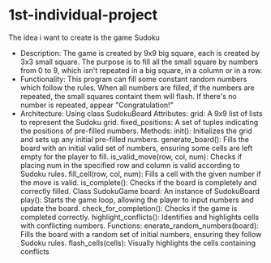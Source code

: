 # 1st-individual-project
The idea i want to create is the game Sudoku
- Description: The game is created by 9x9 big square, each is created by 3x3 small square.
               The purpose is to fill all the small square by numbers from 0 to 9, which isn't repeated in a big square, in a column or in a row.
- Functionality: This program can fill some constant random numbers which follow the rules.
                 When all numbers are filled, if the numbers are repeated, the small squares containt them will flash.
                 If there's no number is repeated, appear "Congratulation!"
- Architecture: Using class SudokuBoard
                Attributes:
                    grid: A 9x9 list of lists to represent the Sudoku grid.
                    fixed_positions: A set of tuples indicating the positions of pre-filled numbers.
                Methods:
                    init(): Initializes the grid and sets up any initial pre-filled numbers.
                    generate_board(): Fills the board with an initial valid set of numbers, ensuring some cells are left empty for the player to fill.
                    is_valid_move(row, col, num): Checks if placing num in the specified row and column is valid according to Sudoku rules.
                    fill_cell(row, col, num): Fills a cell with the given number if the move is valid.
                    is_complete(): Checks if the board is completely and correctly filled.
                Class SudokuGame
                    board: An instance of SudokuBoard
                    play(): Starts the game loop, allowing the player to input numbers and update the board.
                    check_for_completion(): Checks if the game is completed correctly.
                    highlight_conflicts(): Identifies and highlights cells with conflicting numbers.
                Functions:
                    enerate_random_numbers(board): Fills the board with a random set of initial numbers, ensuring they follow Sudoku rules.
                    flash_cells(cells): Visually highlights the cells containing conflicts
